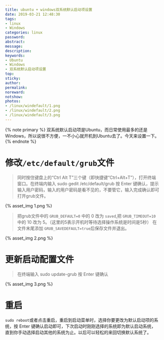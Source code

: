 ```yaml
---
title: ubuntu + windows双系统默认启动项设置
date: 2019-03-21 12:48:30
tags:
- linux
- Windows
categories: linux
password:
abstract:
message:
description:
keywords:
- Ubuntu
- Windows
- 双系统默认启动项设置
top:
sticky:
author:
permalink:
noreward:
notshow:
photos:
- /linux/windefault/1.png
- /linux/windefault/2.png
- /linux/windefault/3.png
---
```


{% note primary %}
双系统默认启动项是Ubuntu，而日常使用最多的还是Windows，所以说很不方便，一不小心就开机到Ubuntu去了。今天来设置一下。
{% endnote %}

<!--more-->
# 修改`/etc/default/grub`文件
> 同时按住键盘上的“Ctrl Alt T”三个键（即快捷键“Ctrl+Alt+T”），打开终端窗口。在终端内输入 sudo gedit /etc/default/grub  按 Enter 键确认，提示输入用户密码，输入的用户密码是看不见的，不要管它，输入完成确认即可打开grub文件。

{% asset_img 1.png %}

> 把grub文件中的 `GRUB_DEFAULT=0` 中的 0 改为 `saved`,把 `GRUB_TIMEOUT=10` 中的 10 改为 5。（这里的5表示开机时等待选择操作系统是时间是5秒）
在文件末尾添加 `GRUB_SAVEDEFAULT=true`后保存文件并退出。

{% asset_img 2.png %}

# 更新启动配置文件
> 在终端输入 sudo update-grub 按 Enter 键确认 

{% asset_img 3.png %}

# 重启
`sudo reboot`或者点击重启，重启到启动菜单时，选择你要更改为默认启动项的系统，按 Enter 键确认启动即可，下次启动时刚刚选择的系统即为默认启动系统，直到你手动选择启动其他的系统为止。以后可以轻松的来回切换默认系统了。
